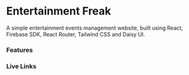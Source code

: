 # Entertainment Freak

A simple entertainment events management website, built using React, Firebase SDK, React Router, Tailwind CSS and Daisy UI.

### Features

### Live Links
